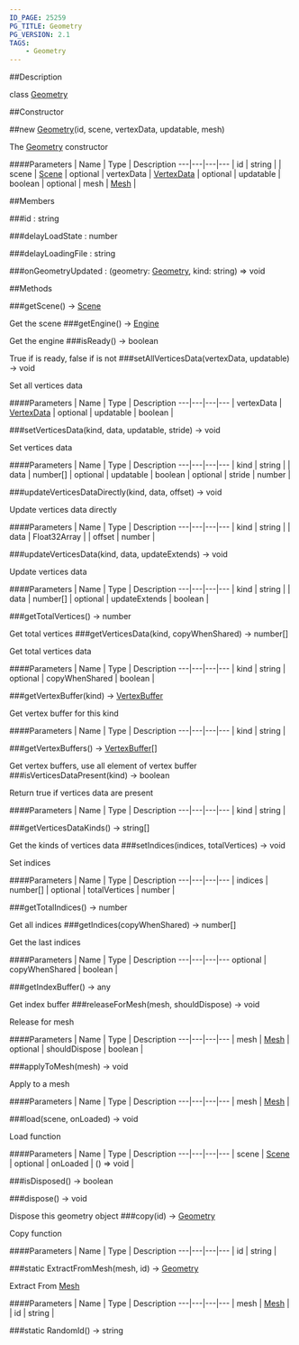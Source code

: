 ```yaml
---
ID_PAGE: 25259
PG_TITLE: Geometry
PG_VERSION: 2.1
TAGS:
    - Geometry
---
```

##Description

class [Geometry](/classes/2.2/Geometry)



##Constructor

##new [Geometry](/classes/2.2/Geometry)(id, scene, vertexData, updatable, mesh)

The [Geometry](/classes/2.2/Geometry) constructor

####Parameters
 | Name | Type | Description
---|---|---|---
 | id | string | 
 | scene | [Scene](/classes/2.2/Scene) | 
optional | vertexData | [VertexData](/classes/2.2/VertexData) | 
optional | updatable | boolean | 
optional | mesh | [Mesh](/classes/2.2/Mesh) | 

##Members

###id : string



###delayLoadState : number



###delayLoadingFile : string



###onGeometryUpdated : (geometry: [Geometry](/classes/2.2/Geometry), kind: string) =&gt; void



##Methods

###getScene() &rarr; [Scene](/classes/2.2/Scene)

Get the scene
###getEngine() &rarr; [Engine](/classes/2.2/Engine)

Get the engine
###isReady() &rarr; boolean

True if is ready, false if is not
###setAllVerticesData(vertexData, updatable) &rarr; void

Set all vertices data

####Parameters
 | Name | Type | Description
---|---|---|---
 | vertexData | [VertexData](/classes/2.2/VertexData) | 
optional | updatable | boolean | 

###setVerticesData(kind, data, updatable, stride) &rarr; void

Set vertices data

####Parameters
 | Name | Type | Description
---|---|---|---
 | kind | string | 
 | data | number[] | 
optional | updatable | boolean | 
optional | stride | number | 

###updateVerticesDataDirectly(kind, data, offset) &rarr; void

Update vertices data directly

####Parameters
 | Name | Type | Description
---|---|---|---
 | kind | string | 
 | data | Float32Array | 
 | offset | number | 

###updateVerticesData(kind, data, updateExtends) &rarr; void

Update vertices data

####Parameters
 | Name | Type | Description
---|---|---|---
 | kind | string | 
 | data | number[] | 
optional | updateExtends | boolean | 

###getTotalVertices() &rarr; number

Get total vertices
###getVerticesData(kind, copyWhenShared) &rarr; number[]

Get total vertices data

####Parameters
 | Name | Type | Description
---|---|---|---
 | kind | string | 
optional | copyWhenShared | boolean | 

###getVertexBuffer(kind) &rarr; [VertexBuffer](/classes/2.2/VertexBuffer)

Get vertex buffer for this kind

####Parameters
 | Name | Type | Description
---|---|---|---
 | kind | string | 

###getVertexBuffers() &rarr; [VertexBuffer](/classes/2.2/VertexBuffer)[]

Get vertex buffers, use all element of vertex buffer
###isVerticesDataPresent(kind) &rarr; boolean

Return true if vertices data are present

####Parameters
 | Name | Type | Description
---|---|---|---
 | kind | string | 

###getVerticesDataKinds() &rarr; string[]

Get the kinds of vertices data
###setIndices(indices, totalVertices) &rarr; void

Set indices

####Parameters
 | Name | Type | Description
---|---|---|---
 | indices | number[] | 
optional | totalVertices | number | 

###getTotalIndices() &rarr; number

Get all indices
###getIndices(copyWhenShared) &rarr; number[]

Get the last indices

####Parameters
 | Name | Type | Description
---|---|---|---
optional | copyWhenShared | boolean | 

###getIndexBuffer() &rarr; any

Get index buffer
###releaseForMesh(mesh, shouldDispose) &rarr; void

Release for mesh

####Parameters
 | Name | Type | Description
---|---|---|---
 | mesh | [Mesh](/classes/2.2/Mesh) | 
optional | shouldDispose | boolean | 

###applyToMesh(mesh) &rarr; void

Apply to a mesh

####Parameters
 | Name | Type | Description
---|---|---|---
 | mesh | [Mesh](/classes/2.2/Mesh) | 

###load(scene, onLoaded) &rarr; void

Load function

####Parameters
 | Name | Type | Description
---|---|---|---
 | scene | [Scene](/classes/2.2/Scene) | 
optional | onLoaded | () =&gt; void | 

###isDisposed() &rarr; boolean


###dispose() &rarr; void

Dispose this geometry object
###copy(id) &rarr; [Geometry](/classes/2.2/Geometry)

Copy function

####Parameters
 | Name | Type | Description
---|---|---|---
 | id | string | 

###static ExtractFromMesh(mesh, id) &rarr; [Geometry](/classes/2.2/Geometry)

Extract From [Mesh](/classes/2.2/Mesh)

####Parameters
 | Name | Type | Description
---|---|---|---
 | mesh | [Mesh](/classes/2.2/Mesh) | 
 | id | string | 

###static RandomId() &rarr; string


